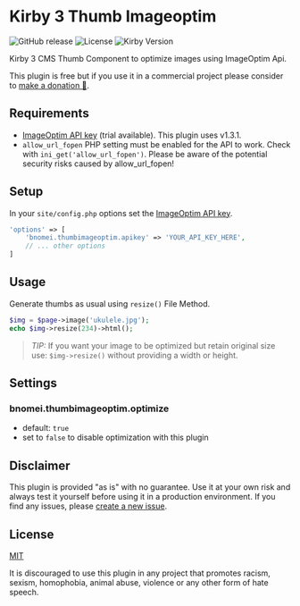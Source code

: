 # Kirby 3 Thumb Imageoptim

![GitHub release](https://img.shields.io/github/release/bnomei/kirby3-thumb-imageoptim.svg?maxAge=1800) ![License](https://img.shields.io/github/license/mashape/apistatus.svg) ![Kirby Version](https://img.shields.io/badge/Kirby-3%2B-red.svg)

Kirby 3 CMS Thumb Component to optimize images using ImageOptim Api.

This plugin is free but if you use it in a commercial project please consider to [make a donation 🍻](https://www.paypal.me/bnomei/5).


## Requirements

- [ImageOptim API key](https://imageoptim.com/api/register) (trial available). This plugin uses v1.3.1.
- `allow_url_fopen` PHP setting must be enabled for the API to work. Check with `ini_get('allow_url_fopen')`. Please be aware of the potential security risks caused by allow_url_fopen!

## Setup

In your `site/config.php` options set the [ImageOptim API key](https://imageoptim.com/api/register).

```php
'options' => [
    'bnomei.thumbimageoptim.apikey' => 'YOUR_API_KEY_HERE',
    // ... other options
]
```

## Usage

Generate thumbs as usual using `resize()` File Method.

```php
$img = $page->image('ukulele.jpg');
echo $img->resize(234)->html();
```

> *TIP:*
> If you want your image to be optimized but retain original size use:
> `$img->resize()` without providing a width or height.

## Settings

### bnomei.thumbimageoptim.optimize
- default: `true`
- set to `false` to disable optimization with this plugin

## Disclaimer

This plugin is provided "as is" with no guarantee. Use it at your own risk and always test it yourself before using it in a production environment. If you find any issues, please [create a new issue](https://github.com/bnomei/kirby3-thumb-imageoptim/issues/new).

## License

[MIT](https://opensource.org/licenses/MIT)

It is discouraged to use this plugin in any project that promotes racism, sexism, homophobia, animal abuse, violence or any other form of hate speech.
